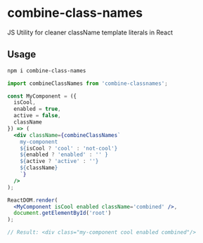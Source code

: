 # combine-class-names

JS Utility for cleaner className template literals in React

## Usage

```sh
npm i combine-class-names
```

```jsx
import combineClassNames from 'combine-classnames';

const MyComponent = ({
  isCool,
  enabled = true,
  active = false,
  className
}) => (
  <div className={combineClassNames`
    my-component
    ${isCool ? 'cool' : 'not-cool'}
    ${enabled ? 'enabled' : '' }
    ${active ? 'active' : ''}
    ${className}
    `}
  />
);

ReactDOM.render(
  <MyComponent isCool enabled className='combined' />,
  document.getElementById('root')
);

// Result: <div class="my-component cool enabled combined"/>
```
